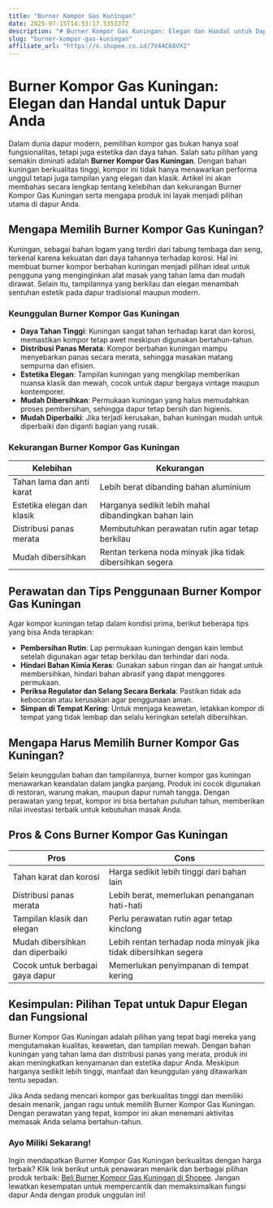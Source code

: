 ```yaml
---
title: "Burner Kompor Gas Kuningan"
date: 2025-07-15T14:53:17.535337Z
description: "# Burner Kompor Gas Kuningan: Elegan dan Handal untuk Dapur Anda..."
slug: "burner-kompor-gas-kuningan"
affiliate_url: "https://s.shopee.co.id/7V44C68VX2"
---
```

# Burner Kompor Gas Kuningan: Elegan dan Handal untuk Dapur Anda

Dalam dunia dapur modern, pemilihan kompor gas bukan hanya soal fungsionalitas, tetapi juga estetika dan daya tahan. Salah satu pilihan yang semakin diminati adalah **Burner Kompor Gas Kuningan**. Dengan bahan kuningan berkualitas tinggi, kompor ini tidak hanya menawarkan performa unggul tetapi juga tampilan yang elegan dan klasik. Artikel ini akan membahas secara lengkap tentang kelebihan dan kekurangan Burner Kompor Gas Kuningan serta mengapa produk ini layak menjadi pilihan utama di dapur Anda.

## Mengapa Memilih Burner Kompor Gas Kuningan?

Kuningan, sebagai bahan logam yang terdiri dari tabung tembaga dan seng, terkenal karena kekuatan dan daya tahannya terhadap korosi. Hal ini membuat burner kompor berbahan kuningan menjadi pilihan ideal untuk pengguna yang menginginkan alat masak yang tahan lama dan mudah dirawat. Selain itu, tampilannya yang berkilau dan elegan menambah sentuhan estetik pada dapur tradisional maupun modern.

### Keunggulan Burner Kompor Gas Kuningan

- **Daya Tahan Tinggi**: Kuningan sangat tahan terhadap karat dan korosi, memastikan kompor tetap awet meskipun digunakan bertahun-tahun.
- **Distribusi Panas Merata**: Kompor berbahan kuningan mampu menyebarkan panas secara merata, sehingga masakan matang sempurna dan efisien.
- **Estetika Elegan**: Tampilan kuningan yang mengkilap memberikan nuansa klasik dan mewah, cocok untuk dapur bergaya vintage maupun kontemporer.
- **Mudah Dibersihkan**: Permukaan kuningan yang halus memudahkan proses pembersihan, sehingga dapur tetap bersih dan higienis.
- **Mudah Diperbaiki**: Jika terjadi kerusakan, bahan kuningan mudah untuk diperbaiki dan diganti bagian yang rusak.

### Kekurangan Burner Kompor Gas Kuningan

| Kelebihan | Kekurangan |
|------------|------------|
| Tahan lama dan anti karat | Lebih berat dibanding bahan aluminium |
| Estetika elegan dan klasik | Harganya sedikit lebih mahal dibandingkan bahan lain |
| Distribusi panas merata | Membutuhkan perawatan rutin agar tetap berkilau |
| Mudah dibersihkan | Rentan terkena noda minyak jika tidak dibersihkan segera |

## Perawatan dan Tips Penggunaan Burner Kompor Gas Kuningan

Agar kompor kuningan tetap dalam kondisi prima, berikut beberapa tips yang bisa Anda terapkan:

- **Pembersihan Rutin**: Lap permukaan kuningan dengan kain lembut setelah digunakan agar tetap berkilau dan terhindar dari noda.
- **Hindari Bahan Kimia Keras**: Gunakan sabun ringan dan air hangat untuk membersihkan, hindari bahan abrasif yang dapat menggores permukaan.
- **Periksa Regulator dan Selang Secara Berkala**: Pastikan tidak ada kebocoran atau kerusakan agar penggunaan aman.
- **Simpan di Tempat Kering**: Untuk menjaga keawetan, letakkan kompor di tempat yang tidak lembap dan selalu keringkan setelah dibersihkan.

## Mengapa Harus Memilih Burner Kompor Gas Kuningan?

Selain keunggulan bahan dan tampilannya, burner kompor gas kuningan menawarkan keandalan dalam jangka panjang. Produk ini cocok digunakan di restoran, warung makan, maupun dapur rumah tangga. Dengan perawatan yang tepat, kompor ini bisa bertahan puluhan tahun, memberikan nilai investasi terbaik untuk kebutuhan masak Anda.

## Pros & Cons Burner Kompor Gas Kuningan

| **Pros** | **Cons** |
|-------------------------|-----------------------------|
| Tahan karat dan korosi | Harga sedikit lebih tinggi dari bahan lain |
| Distribusi panas merata | Lebih berat, memerlukan penanganan hati-hati |
| Tampilan klasik dan elegan | Perlu perawatan rutin agar tetap kinclong |
| Mudah dibersihkan dan diperbaiki | Lebih rentan terhadap noda minyak jika tidak dibersihkan segera |
| Cocok untuk berbagai gaya dapur | Memerlukan penyimpanan di tempat kering |

## Kesimpulan: Pilihan Tepat untuk Dapur Elegan dan Fungsional

Burner Kompor Gas Kuningan adalah pilihan yang tepat bagi mereka yang mengutamakan kualitas, keawetan, dan tampilan mewah. Dengan bahan kuningan yang tahan lama dan distribusi panas yang merata, produk ini akan meningkatkan kenyamanan dan estetika dapur Anda. Meskipun harganya sedikit lebih tinggi, manfaat dan keunggulan yang ditawarkan tentu sepadan.

Jika Anda sedang mencari kompor gas berkualitas tinggi dan memiliki desain menarik, jangan ragu untuk memilih Burner Kompor Gas Kuningan. Dengan perawatan yang tepat, kompor ini akan menemani aktivitas memasak Anda selama bertahun-tahun.

### Ayo Miliki Sekarang!

Ingin mendapatkan Burner Kompor Gas Kuningan berkualitas dengan harga terbaik? Klik link berikut untuk penawaran menarik dan berbagai pilihan produk terbaik: [Beli Burner Kompor Gas Kuningan di Shopee](https://s.shopee.co.id/7V44C68VX2). Jangan lewatkan kesempatan untuk mempercantik dan memaksimalkan fungsi dapur Anda dengan produk unggulan ini!